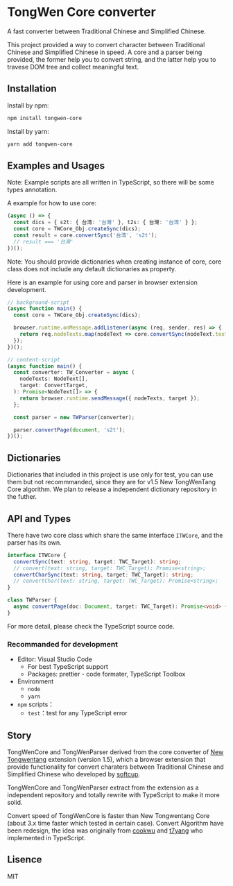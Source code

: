 # TongWen Core converter

A fast converter between Traditional Chinese and Simplified Chinese.

This project provided a way to convert character between Traditional Chinese and Simplified Chinese in speed. A core and a parser being provided, the former help you to convert string, and the latter help you to travese DOM tree and collect meaningful text.

## Installation

Install by npm:
```bash
npm install tongwen-core
```

Install by yarn:
```bash
yarn add tongwen-core
```

## Examples and Usages

Note: Example scripts are all written in TypeScript, so there will be some types annotation.

A example for how to use core:

```typescript
(async () => {
  const dics = { s2t: { 台湾: '台灣' }, t2s: { 台灣: '台湾' } };
  const core = TWCore_Obj.createSync(dics);
  const result = core.convertSync('台湾', 's2t');
  // result === '台灣'
})();
```

Note: You should provide dictionaries when creating instance of core, core class does not include any default dictionaries as property.

Here is an example for using core and parser in browser extension development.

```typescript
// background-script
(async function main() {
  const core = TWCore_Obj.createSync(dics);

  browser.runtime.onMessage.addListener(async (req, sender, res) => {
    return req.nodeTexts.map(nodeText => core.convertSync(nodeText.text, req.target));
  });
})();

// content-script
(async function main() {
  const converter: TW_Converter = async (
    nodeTexts: NodeText[],
    target: ConvertTarget,
  ): Promise<NodeText[]> => {
    return browser.runtime.sendMessage({ nodeTexts, target });
  };

  const parser = new TWParser(converter);

  parser.convertPage(document, 's2t');
})();
```

## Dictionaries
Dictionaries that included in this project is use only for test, you can use them but not recommmanded, since they are for v1.5 New TongWenTang Core algorithm. We plan to release a independent dictionary repository in the futher.

## API and Types

There have two core class which share the same interface `ITWCore`, and the parser has its own.

```typescript
interface ITWCore {
  convertSync(text: string, target: TWC_Target): string;
  // convert(text: string, target: TWC_Target): Promise<string>;
  convertCharSync(text: string, target: TWC_Target): string;
  // convertChar(text: string, target: TWC_Target): Promise<string>;
}

class TWParser {
  async convertPage(doc: Document, target: TWC_Target): Promise<void> {}
}
```

For more detail, please check the TypeScript source code.

### Recommanded for development

* Editor: Visual Studio Code
  * For best TypeScript support
  * Packages: prettier - code formater, TypeScript Toolbox
* Environment
  * `node`
  * `yarn`
* `npm` scripts：
  * `test`：test for any TypeScript error

## Story

TongWenCore and TongWenParser derived from the core converter of [New Tongwentang](https://github.com/tongwentang/New-Tongwentang-for-Firefox) extension (version 1.5), which a browser extension that provide functionality for convert charaters between Traditional Chinese and Simplified Chinese who developed by [softcup](https://github.com/softcup).

TongWenCore and TongWenParser extract from the extension as a independent repository and totally rewrite with TypeScript to make it more solid.

Convert speed of TongWenCore is faster than New Tongwentang Core (about 3.x time faster which tested in certain case). Convert Algorithm have been redesign, the idea was originally from [cookwu](https://github.com/cookwu) and [t7yang](https://github.com/t7yang) who implemented in TypeScript.

## Lisence

MIT
